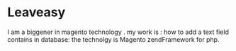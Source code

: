 Leaveasy
========
 I am a biggener in magento technology . my work is : how to add a text field contains in database:  the technolgy is Magento
 zendFramework for php.
 
